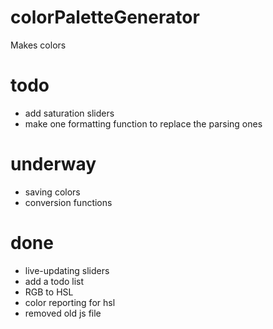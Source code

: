 # colorPaletteGenerator
Makes colors

# todo
- add saturation sliders
- make one formatting function to replace the parsing ones

# underway
- saving colors
- conversion functions

# done
- live-updating sliders
- add a todo list
- RGB to HSL
- color reporting for hsl
- removed old js file
